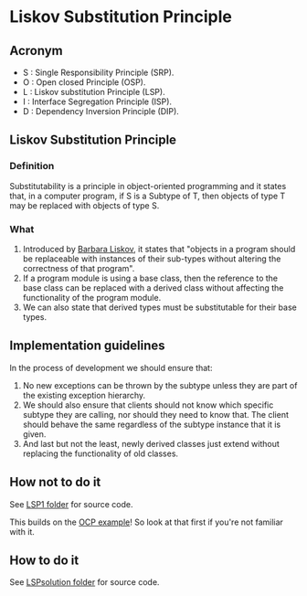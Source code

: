 # Liskov Substitution Principle
## Acronym
- S : Single Responsibility Principle (SRP).
- O : Open closed Principle (OSP).
- L : Liskov substitution Principle (LSP).
- I : Interface Segregation Principle (ISP).
- D : Dependency Inversion Principle (DIP).

## Liskov Substitution Principle
### Definition
Substitutability is a principle in object-oriented programming and it states that, in a computer program, if S is a Subtype of T, then objects of type T may be replaced with objects of type S.

### What 
1. Introduced by [Barbara Liskov](https://en.wikipedia.org/wiki/Barbara_Liskov), it states that "objects in a program should be replaceable with instances of their sub-types without altering the correctness of that program".
2. If a program module is using a base class, then the reference to the base class can be replaced with a derived class without affecting the functionality of the program module.
3. We can also state that derived types must be substitutable for their base types.

## Implementation guidelines
In the process of development we should ensure that: 
1. No new exceptions can be thrown by the subtype unless they are part of the existing exception hierarchy. 
2. We should also ensure that clients should not know which specific subtype they are calling, nor should they need to know that. The client should behave the same regardless of the subtype instance that it is given. 
3. And last but not the least, newly derived classes just extend without replacing the functionality of old classes.

## How not to do it
See [LSP1 folder](LSP1) for source code.

This builds on the [OCP example](https://github.com/rudydekeerschieter/SOLID/tree/master/OCP)! So look at that first if you're not familiar with it.

## How to do it
See [LSPsolution folder](LSPsolution) for source code.
